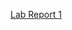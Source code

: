 <a href="https://theojouvin.github.io/CSE15L/labs/lab-report-1-week-2" class="btn">Lab Report 1</a>
